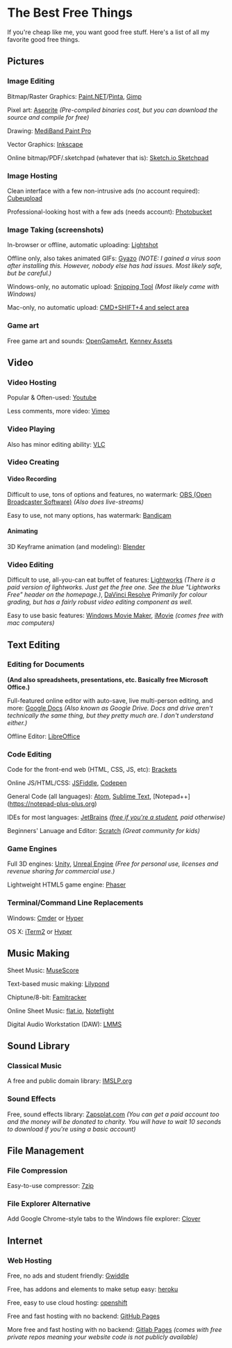 # The Best Free Things
If you're cheap like me, you want good free stuff. Here's a list of all my favorite good free things.

## Pictures
### Image Editing
Bitmap/Raster Graphics: [Paint.NET](http://www.getpaint.net/index.html)/[Pinta](https://pinta-project.com/pintaproject/pinta/), [Gimp](http://www.gimp.org/)

Pixel art: [Aseprite](http://www.aseprite.org/) *(Pre-compiled binaries cost, but you can download the source and compile for free)*

Drawing: [MediBand Paint Pro](http://medibangpaint.com/en/pc/)

Vector Graphics: [Inkscape](https://inkscape.org/en/)

Online bitmap/PDF/.sketchpad (whatever that is): [Sketch.io Sketchpad](https://sketch.io/sketchpad)


### Image Hosting
Clean interface with a few non-intrusive ads (no account required): [Cubeupload](http://cubeupload.com/)

Professional-looking host with a few ads (needs account): [Photobucket](http://photobucket.com/)



### Image Taking (screenshots)
In-browser or offline, automatic uploading: [Lightshot](https://app.prntscr.com/)

Offline only, also takes animated GIFs: [Gyazo](https://gyazo.com/) *(NOTE: I gained a virus soon after installing this. However, nobody else has had issues. Most likely safe, but be careful.)*

Windows-only, no automatic upload: [Snipping Tool](http://windows.microsoft.com/en-us/windows/use-snipping-tool-capture-screen-shots#1TC=windows-8) *(Most likely came with Windows)*

Mac-only, no automatic upload: [CMD+SHIFT+4 and select area](https://support.apple.com/en-us/HT201361)

### Game art
Free game art and sounds: [OpenGameArt](http://opengameart.org/), [Kenney Assets](http://kenney.nl/assets)

## Video
### Video Hosting
Popular & Often-used: [Youtube](http://youtube.com/)

Less comments, more video: [Vimeo](http://vimeo.com/)

### Video Playing
Also has minor editing ability: [VLC](http://www.videolan.org/vlc/index.html)

### Video Creating
#### Video Recording

Difficult to use, tons of options and features, no watermark: [OBS (Open Broadcaster Software)](https://obsproject.com/) *(Also does live-streams)*

Easy to use, not many options, has watermark: [Bandicam](http://www.bandicam.com/)

#### Animating

3D Keyframe animation (and modeling): [Blender](http://www.blender.org/)

### Video Editing

Difficult to use, all-you-can eat buffet of features: [Lightworks](https://www.lwks.com/) *(There is a paid version of lightworks. Just get the free one. See the blue "Lightworks Free" header on the homepage.)*, [DaVinci Resolve](https://www.blackmagicdesign.com/uk/products/davinciresolve) *Primarily for colour grading, but has a fairly robust video editing component as well.*

Easy to use basic features: [Windows Movie Maker](http://windows.microsoft.com/en-us/windows/get-movie-maker-download), [iMovie](http://www.apple.com/mac/imovie/) *(comes free with mac computers)*

## Text Editing
### Editing for Documents
**(And also spreadsheets, presentations, etc. Basically free Microsoft Office.)**

Full-featured online editor with auto-save, live multi-person editing, and more: [Google Docs](http://docs.google.com/) *(Also known as Google Drive. Docs and drive aren't technically the same thing, but they pretty much are. I don't understand either.)*

Offline Editor: [LibreOffice](https://www.libreoffice.org/download/libreoffice-fresh/)

### Code Editing

Code for the front-end web (HTML, CSS, JS, etc): [Brackets](http://brackets.io/)

Online JS/HTML/CSS: [JSFiddle](https://jsfiddle.net), [Codepen](http://codepen.io/)

General Code (all languages):  [Atom](https://atom.io/), [Sublime Text](http://www.sublimetext.com/), [Notepad++]
(https://notepad-plus-plus.org)

IDEs for most languages: [JetBrains](https://www.jetbrains.com/) *([free if you're a student](https://www.jetbrains.com/student/), paid otherwise)*

Beginners' Lanuage and Editor: [Scratch](https://scratch.mit.edu/) *(Great community for kids)*

### Game Engines
Full 3D engines: [Unity](https://unity3d.com/), [Unreal Engine](https://www.unrealengine.com/what-is-unreal-engine-4) *(Free for personal use, licenses and revenue sharing for commercial use.)*

Lightweight HTML5 game engine: [Phaser](http://phaser.io/)

### Terminal/Command Line Replacements

Windows: [Cmder](http://cmder.net/) or [Hyper](http://hyper.is/)

OS X: [iTerm2](https://www.iterm2.com/) or [Hyper](http://hyper.is/)

## Music Making

Sheet Music: [MuseScore](https://musescore.org/)

Text-based music making: [Lilypond](http://www.lilypond.org)

Chiptune/8-bit: [Famitracker](http://famitracker.com/)

Online Sheet Music: [flat.io](https://flat.io/), [Noteflight](noteflight.com)

Digital Audio Workstation (DAW): [LMMS](https://lmms.io/)
## Sound Library
### Classical Music
A free and public domain library: [IMSLP.org](http://imslp.org/) 
### Sound Effects
Free, sound effects library: [Zapsplat.com](http://zapsplat.com) *(You can get a paid account too and the money will be donated to charity. You will have to wait 10 seconds to download if you're using a basic account)*

## File Management

### File Compression

Easy-to-use compressor: [7zip](http://www.7-zip.org/)

### File Explorer Alternative

Add Google Chrome-style tabs to the Windows file explorer: [Clover](http://ejie.me/)  

## Internet
### Web Hosting
Free, no ads and student friendly: [Gwiddle](https://gwiddle.co.uk)

Free, has addons and elements to make setup easy: [heroku](https://heroku.com)  

Free, easy to use cloud hosting: [openshift](http://openshift.com)

Free and fast hosting with no backend: [GitHub Pages](https://pages.github.com)

More free and fast hosting with no backend: [Gitlab Pages](https://about.gitlab.com/features/pages/) *(comes with free private repos meaning your website code is not publicly available)*
